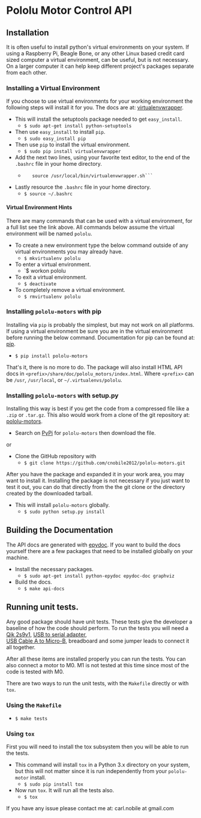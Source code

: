 # Pololu Motor Control API

## Installation

It is often useful to install python's virtual environments on your system. 
If using a Raspberry Pi, Beagle Bone, or any other Linux based credit card
sized computer a virtual environment, can be useful, but is not necessary. On 
a larger computer it can help keep different project's packages separate from 
each other.

### Installing a Virtual Environment

If you choose to use virtual environments for your working environment the 
following steps will install it for you. The docs are at: 
[virtualenvwrapper](https://virtualenvwrapper.readthedocs.org/en/latest/).

  * This will install the setuptools package needed to get `easy_install`.
    * `$ sudo apt-get install python-setuptools`
  * Then use `easy_install` to install `pip`.
    * `$ sudo easy_install pip`
  * Then use `pip` to install the virtual environment.
    * `$ sudo pip install virtualenvwrapper`
  * Add the next two lines, using your favorite text editor, to the end of the
    `.bashrc` file in your home directory. 
    * ```# Setup the Python virtual environment.
         source /usr/local/bin/virtualenvwrapper.sh```
  * Lastly resource the `.bashrc` file in your home directory.
    * `$ source ~/.bashrc`

#### Virtual Environment Hints

There are many commands that can be used with a virtual environment, for a 
full list see the link above. All commands below assume the virtual 
environment will be named `pololu`.

  * To create a new environment type the below command outside of any virtual 
    environments you may already have.
    * `$ mkvirtualenv pololu`
  * To enter a virtual environment.
    * `$ workon pololu
  * To exit a virtual environment.
    * `$ deactivate`
  * To completely remove a virtual environment.
    * `$ rmvirtualenv pololu`

### Installing `pololu-motors` with pip

Installing via `pip` is probably the simplest, but may not work on all 
platforms. If using a virtual environment be sure you are in the virtual 
environment before running the below command. Documentation for pip can be
found at: [pip](https://pip.pypa.io/en/latest/).

  * `$ pip install pololu-motors`

That's it, there is no more to do. The package will also install HTML API docs 
in `<prefix>/share/doc/pololu_motors/index.html`. Where `<prefix>` can be 
`/usr`, `/usr/local`, or `~/.virtualenvs/pololu`.

### Installing `pololu-motors` with setup.py

Installing this way is best if you get the code from a compressed file like a 
`.zip` or `.tar.gz`. This also would work from a clone of the git repository 
at: [pololu-motors](https://github.com/cnobile2012/pololu-motors).

  * Search on [PyPi](https://pypi.python.org/) for `pololu-motors` then 
    download the file.

or

  * Clone the GitHub repository with 
    * `$ git clone https://github.com/cnobile2012/pololu-motors.git`

After you have the package and expanded it in your work area, you may want to 
install it. Installing the package is not necessary if you just want to test 
it out, you can do that directly from the the git clone or the directory 
created by the downloaded tarball.

  * This will install `pololu-motors` globally.
    * `$ sudo python setup.py install`

## Building the Documentation

The API docs are generated with [epydoc](http://epydoc.sourceforge.net/). If 
you want to build the docs yourself there are a few packages that need to be 
installed globally on your machine.

  * Install the necessary packages.
    * `$ sudo apt-get install python-epydoc epydoc-doc graphviz`
  * Build the docs.
    * `$ make api-docs`

## Running unit tests.

Any good package should have unit tests. These tests give the developer a 
baseline of how the code should perform. To run the tests you will need a
[Qik 2s9v1](https://www.pololu.com/product/1110), 
[USB to serial adapter](https://www.pololu.com/product/1308),  
[USB Cable A to Micro-B](https://www.pololu.com/product/1938), 
breadboard and some jumper leads to connect it all together.

After all these items are installed properly you can run the tests. You can 
also connect a motor to M0. M1 is not tested at this time since most of the 
code is tested with M0.

There are two ways to run the unit tests, with the `Makefile` directly or 
with `tox`.

### Using the `Makefile`

  * `$ make tests`

### Using `tox`

First you will need to install the tox subsystem then you will be able to run 
the tests.

  * This command will install `tox` in a Python 3.x directory on your system, 
    but this will not matter since it is run independently from your 
    `pololu-motor` install.
    * `$ sudo pip install tox`
  * Now run `tox`. It will run all the tests also.
    * `$ tox`


If you have any issue please contact me at: carl.nobile at gmail.com
